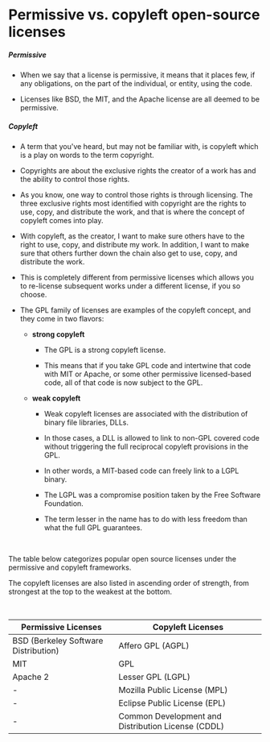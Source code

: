 <!-- #region -->
# Permissive vs. copyleft open-source licenses


##### Permissive


- When we say that a license is permissive, it means that it places few, if any obligations, on the part of the individual, or entity, using the code.


- Licenses like BSD, the MIT, and the Apache license are all deemed to be permissive.

##### Copyleft


- A term that you've heard, but may not be familiar with, is copyleft which is a play on words to the term copyright. 


- Copyrights are about the exclusive rights the creator of a work has and the ability to control those rights.


- As you know, one way to control those rights is through licensing. The three exclusive rights most identified with copyright are the rights to use, copy, and distribute the work, and that is where the concept of copyleft comes into play.


- With copyleft, as the creator, I want to make sure others have to the right to use, copy, and distribute my work. In addition, I want to make sure that others further down the chain also get to use, copy, and distribute the work.


- This is completely different from permissive licenses which allows you to re-license subsequent works under a different license, if you so choose.


- The GPL family of licenses are examples of the copyleft concept, and they come in two flavors: 

    - **strong copyleft**

        - The GPL is a strong copyleft license.

        - This means that if you take GPL code and intertwine that code with MIT or Apache, or some other permissive licensed-based code, all of that code is now subject to the GPL.

    - **weak copyleft**

        - Weak copyleft licenses are associated with the distribution of binary file libraries, DLLs.

        - In those cases, a DLL is allowed to link to non-GPL covered code without triggering the full reciprocal copyleft provisions in the GPL.

        - In other words, a MIT-based code can freely link to a LGPL binary.

        - The LGPL was a compromise position taken by the Free Software Foundation.

        - The term lesser in the name has to do with less freedom than what the full GPL guarantees.


<br/>

The table below categorizes popular open source licenses under the permissive and copyleft frameworks.

The copyleft licenses are also listed in ascending order of strength, from strongest at the top to the weakest at the bottom. 

<br/>


 
| **Permissive Licenses**|**Copyleft Licenses** |
| --- | --- |
| BSD (Berkeley Software Distribution)|Affero GPL (AGPL) |
| MIT | GPL | 
| Apache 2 | Lesser GPL (LGPL)
|  - | Mozilla Public License (MPL)|
|  - | Eclipse Public License (EPL)| 
|  - | Common Development and Distribution License (CDDL)|
<!-- #endregion -->
